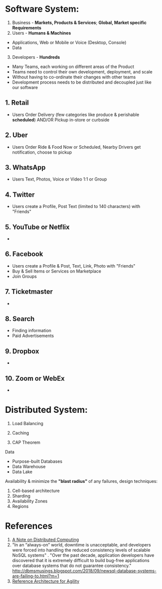 # Software System:

1. Business - **Markets, Products & Services**; **Global, Market specific Requirements** 
2. Users - **Humans & Machines** 
* Applications, Web or Mobile or Voice (Desktop, Console)
* Data
3. Developers - **Hundreds**
* Many Teams, each working on different areas of the Product
* Teams need to control their own development, deployment, and scale
* Without having to co-ordinate their changes with other teams
* Development process needs to be distributed and decoupled just like our software

## 1. Retail
* Users Order Delivery (few categories like produce & perishable **scheduled**) AND/OR Pickup in-store or curbside
## 2. Uber
* Users Order Ride & Food Now or Scheduled, Nearby Drivers get notification, choose to pickup 
## 3. WhatsApp
* Users Text, Photos, Voice or Video 1:1 or Group
## 4. Twitter
* Users create a Profile, Post Text (limited to 140 characters) with "Friends"
## 5. YouTube or Netflix
* 
## 6. Facebook
* Users create a Profile & Post, Text, Link, Photo with "Friends"
* Buy & Sell Items or Services on Marketplace
* Join Groups
## 7. Ticketmaster
* 
## 8. Search
* Finding information 
* Paid Advertisements
## 9. Dropbox
* 

## 10. Zoom or WebEx
*

# Distributed System:

1. Load Balancing
2. Caching

3. CAP Theorem


Data
* Purpose-built Databases
* Data Warehouse
* Data Lake

Availability & minimize the **"blast radius"** of any failures, design techniques:
1. Cell-based architecture
2. Sharding
3. Availability Zones
4. Regions

# References

1. [A Note on Distributed Computing](https://github.com/papers-we-love/papers-we-love/blob/master/distributed_systems/a-note-on-distributed-computing.pdf)
2. "In an “always-on” world, downtime is unacceptable, and developers were forced into handling the reduced consistency levels of scalable NoSQL systems" . "Over the past decade, application developers have discovered that it is extremely difficult to build bug-free applications over database systems that do not guarantee consistency." http://dbmsmusings.blogspot.com/2018/09/newsql-database-systems-are-failing-to.html?m=1
3. [Reference Architecture for Agility](https://github.com/wso2/reference-architecture)
